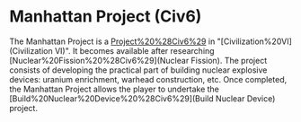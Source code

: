 # Manhattan Project (Civ6)

The Manhattan Project is a [Project%20%28Civ6%29](project) in "[Civilization%20VI](Civilization VI)". It becomes available after researching [Nuclear%20Fission%20%28Civ6%29](Nuclear Fission).
The project consists of developing the practical part of building nuclear explosive devices: uranium enrichment, warhead construction, etc. Once completed, the Manhattan Project allows the player to undertake the [Build%20Nuclear%20Device%20%28Civ6%29](Build Nuclear Device) project.